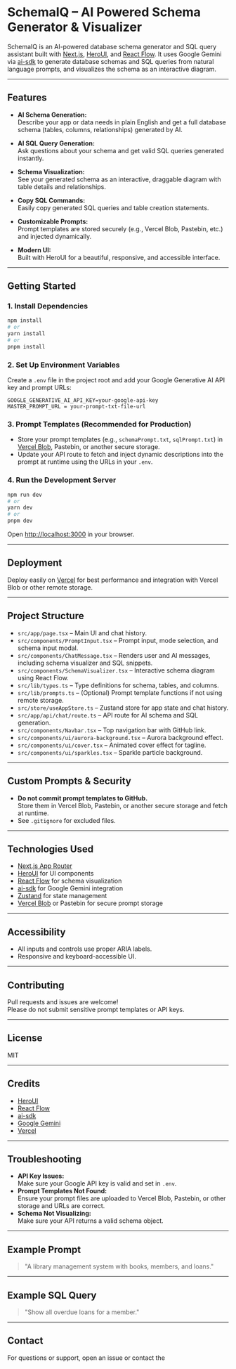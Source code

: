 # SchemaIQ – AI Powered Schema Generator & Visualizer

SchemaIQ is an AI-powered database schema generator and SQL query assistant built with [Next.js](https://nextjs.org), [HeroUI](https://heroui.dev), and [React Flow](https://reactflow.dev/). It uses Google Gemini via [ai-sdk](https://sdk.vercel.ai/) to generate database schemas and SQL queries from natural language prompts, and visualizes the schema as an interactive diagram.

---

## Features

- **AI Schema Generation:**  
  Describe your app or data needs in plain English and get a full database schema (tables, columns, relationships) generated by AI.

- **AI SQL Query Generation:**  
  Ask questions about your schema and get valid SQL queries generated instantly.

- **Schema Visualization:**  
  See your generated schema as an interactive, draggable diagram with table details and relationships.

- **Copy SQL Commands:**  
  Easily copy generated SQL queries and table creation statements.

- **Customizable Prompts:**  
  Prompt templates are stored securely (e.g., Vercel Blob, Pastebin, etc.) and injected dynamically.

- **Modern UI:**  
  Built with HeroUI for a beautiful, responsive, and accessible interface.

---

## Getting Started

### 1. **Install Dependencies**

```bash
npm install
# or
yarn install
# or
pnpm install
```

### 2. **Set Up Environment Variables**

Create a `.env` file in the project root and add your Google Generative AI API key and prompt URLs:

```
GOOGLE_GENERATIVE_AI_API_KEY=your-google-api-key
MASTER_PROMPT_URL = your-prompt-txt-file-url
```

### 3. **Prompt Templates (Recommended for Production)**

- Store your prompt templates (e.g., `schemaPrompt.txt`, `sqlPrompt.txt`) in [Vercel Blob](https://vercel.com/blobs), Pastebin, or another secure storage.
- Update your API route to fetch and inject dynamic descriptions into the prompt at runtime using the URLs in your `.env`.

### 4. **Run the Development Server**

```bash
npm run dev
# or
yarn dev
# or
pnpm dev
```

Open [http://localhost:3000](http://localhost:3000) in your browser.


---

## Deployment

Deploy easily on [Vercel](https://vercel.com/new) for best performance and integration with Vercel Blob or other remote storage.

---

## Project Structure

- `src/app/page.tsx` – Main UI and chat history.
- `src/components/PromptInput.tsx` – Prompt input, mode selection, and schema input modal.
- `src/components/ChatMessage.tsx` – Renders user and AI messages, including schema visualizer and SQL snippets.
- `src/components/SchemaVisualizer.tsx` – Interactive schema diagram using React Flow.
- `src/lib/types.ts` – Type definitions for schema, tables, and columns.
- `src/lib/prompts.ts` – (Optional) Prompt template functions if not using remote storage.
- `src/store/useAppStore.ts` – Zustand store for app state and chat history.
- `src/app/api/chat/route.ts` – API route for AI schema and SQL generation.
- `src/components/Navbar.tsx` – Top navigation bar with GitHub link.
- `src/components/ui/aurora-background.tsx` – Aurora background effect.
- `src/components/ui/cover.tsx` – Animated cover effect for tagline.
- `src/components/ui/sparkles.tsx` – Sparkle particle background.

---

## Custom Prompts & Security

- **Do not commit prompt templates to GitHub.**  
  Store them in Vercel Blob, Pastebin, or another secure storage and fetch at runtime.
- See `.gitignore` for excluded files.

---

## Technologies Used

- [Next.js App Router](https://nextjs.org/docs/app)
- [HeroUI](https://heroui.dev) for UI components
- [React Flow](https://reactflow.dev) for schema visualization
- [ai-sdk](https://sdk.vercel.ai/) for Google Gemini integration
- [Zustand](https://zustand-demo.pmnd.rs/) for state management
- [Vercel Blob](https://vercel.com/blobs) or Pastebin for secure prompt storage

---

## Accessibility

- All inputs and controls use proper ARIA labels.
- Responsive and keyboard-accessible UI.

---

## Contributing

Pull requests and issues are welcome!  
Please do not submit sensitive prompt templates or API keys.

---

## License

MIT

---

## Credits

- [HeroUI](https://heroui.dev)
- [React Flow](https://reactflow.dev)
- [ai-sdk](https://sdk.vercel.ai/)
- [Google Gemini](https://ai.google.dev/)
- [Vercel](https://vercel.com)

---

## Troubleshooting

- **API Key Issues:**  
  Make sure your Google API key is valid and set in `.env`.
- **Prompt Templates Not Found:**  
  Ensure your prompt files are uploaded to Vercel Blob, Pastebin, or other storage and URLs are correct.
- **Schema Not Visualizing:**  
  Make sure your API returns a valid schema object.

---

## Example Prompt

> "A library management system with books, members, and loans."

---

## Example SQL Query

> "Show all overdue loans for a member."

---

## Contact

For questions or support, open an issue or contact the
